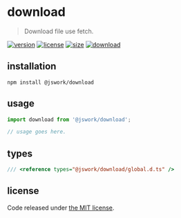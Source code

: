 # download
> Download file use fetch.

[![version][version-image]][version-url]
[![license][license-image]][license-url]
[![size][size-image]][size-url]
[![download][download-image]][download-url]

## installation
```shell
npm install @jswork/download
```

## usage
```js
import download from '@jswork/download';

// usage goes here.
```

## types
```ts
/// <reference types="@jswork/download/global.d.ts" />
```

## license
Code released under [the MIT license](https://github.com/afeiship/download/blob/master/LICENSE.txt).

[version-image]: https://img.shields.io/npm/v/@jswork/download
[version-url]: https://npmjs.org/package/@jswork/download

[license-image]: https://img.shields.io/npm/l/@jswork/download
[license-url]: https://github.com/afeiship/download/blob/master/LICENSE.txt

[size-image]: https://img.shields.io/bundlephobia/minzip/@jswork/download
[size-url]: https://github.com/afeiship/download/blob/master/dist/index.min.js

[download-image]: https://img.shields.io/npm/dm/@jswork/download
[download-url]: https://www.npmjs.com/package/@jswork/download
